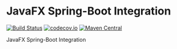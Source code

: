 # JavaFX Spring-Boot Integration
[![Build Status](https://travis-ci.org/XDean/javafx-spring-boot.svg?branch=master)](https://travis-ci.org/XDean/javafx-spring-boot)
[![codecov.io](http://codecov.io/github/XDean/javafx-spring-boot/coverage.svg?branch=master)](https://codecov.io/gh/XDean/javafx-spring-boot/branch/master)
[![Maven Central](https://maven-badges.herokuapp.com/maven-central/com.github.XDean/javafx-spring-boot/badge.svg)](https://maven-badges.herokuapp.com/maven-central/com.github.XDean/javafx-spring-boot)

JavaFX Spring-Boot Integration